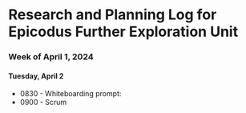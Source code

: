 # Research and Planning Log for Epicodus Further Exploration Unit

### Week of April 1, 2024

#### Tuesday, April 2

* 0830 - Whiteboarding prompt:
* 0900 - Scrum

<!-- * - WIP Django Webapi
* get crud for (origin) and tag models
* get M:M set up for tag!
* set up auth in django w/db?
https://testdriven.io/blog/django-spa-auth/
https://saasitive.com/tutorial/react-token-based-authentication-django/

* - React front for django webapi
* 60 min python lessons - codeacademy
* 60 min Responsive web design (free code camp) -->